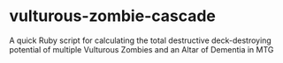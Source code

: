 # vulturous-zombie-cascade
A quick Ruby script for calculating the total destructive deck-destroying potential of multiple Vulturous Zombies and an Altar of Dementia in MTG
